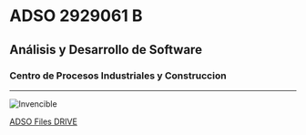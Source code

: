 # ADSO 2929061 B

## Análisis y Desarrollo de Software

### Centro de Procesos Industriales y Construccion

___

![Invencible](https://tinyurl.com/3cckkthc)

[ADSO Files DRIVE](https://tinyurl.com/wnkk334u)
